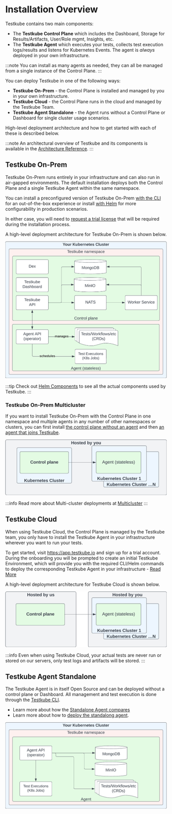 # Installation Overview

Testkube contains two main components:

- The **Testkube Control Plane** which includes the Dashboard, Storage for Results/Artifacts, User/Role mgmt, Insights, etc.
- The **Testkube Agent** which executes your tests, collects test execution logs/results and listens for Kubernetes Events. The agent is _always_ 
  deployed in your own infrastructure. 

:::note
You can install as many agents as needed, they can all be managed from a single instance of the Control Plane.
:::

You can deploy Testkube in one of the following ways:

- **Testkube On-Prem** - the Control Plane is installed and managed by you in your own infrastructure.
- **Testkube Cloud** - the Control Plane runs in the cloud and managed by the Testkube Team.
- **Testkube Agent Standalone** - the Agent runs without a Control Plane or Dashboard for single cluster usage scenarios.

High-level deployment architecture and how to get started with each of these is described below.

:::note
An architectural overview of Testkube and its components is available in the [Architecture Reference](../architecture).
:::

## Testkube On-Prem 

Testkube On-Prem runs entirely in your infrastructure and can also run in air-gapped environments.
The default installation deploys both the Control Plane and a single Testkube Agent within the same namespace.

You can install a preconfigured version of Testkube On-Prem [with the CLI][install-cli] for an out-of-the-box experience
or install [with Helm][install-helm] for more configurability in production scenarios.

In either case, you will need to [request a trial license](https://testkube.io/download) that will be required 
during the installation process.

A high-level deployment architecture for Testkube On-Prem is shown below.

![Deployment with single agent](../../img/architecture-default.jpeg)

:::tip
Check out [Helm Components](/articles/helm-components) to see all the actual components used by Testkube.
:::

### Testkube On-Prem Multicluster

If you want to install Testkube On-Prem with the Control Plane in one namespace and multiple agents in any number of 
other namespaces or clusters, you can first install [the control plane without an agent][deploy-minimal] and then [an agent that joins Testkube][deploy-agent].

![Deployment with federated agents](../../img/architecture-federated.jpeg)

:::info
Read more about Multi-cluster deployments at [Multicluster](/articles/install/multi-cluster)
:::

## Testkube Cloud

When using Testkube Cloud, the Control Plane is managed by the Testkube team, you only have to install the 
Testkube Agent in your infrastructure wherever you want to run your tests.

To get started, visit https://app.testkube.io and sign up for a trial account. During the onboarding you will be 
prompted to create an initial Testkube Environment, which will provide you with the required CLI/Helm commands to 
deploy the corresponding Testkube Agent in your infrastructure - [Read More](/testkube-pro/articles/environment-management#creating-a-new-environment)

A high-level deployment architecture for Testkube Cloud is shown below.

![Deployment with managed control plane](../../img/architecture-managed.jpeg)

:::info
Even when using Testkube Cloud, your actual tests are never run or stored on our servers, only test 
logs and artifacts will be stored.
:::

## Testkube Agent Standalone 

The Testkube Agent is in itself Open Source and can be deployed without a
control plane or Dashboard. All management and test execution is done through the [Testkube CLI](/articles/cli).

- Learn more about how the [Standalone Agent compares](/articles/open-source-or-pro)
- Learn more about how to [deploy the standalong agent][deploy-standalone].

![Deployment with standalone agent](../../img/architecture-standalone.jpeg)

[cloud]: https://app.testkube.io/
[install-cli]: /articles/install/install-with-cli
[install-helm]: /articles/install/install-with-helm
[deploy-standalone]: /articles/install/standalone-agent
[deploy-minimal]: /articles/install/multi-cluster#deploy-a-control-plane-without-an-agent
[deploy-agent]: /articles/install/multi-cluster#deploy-an-agent-that-will-join-testkube
[deploy-demo]: /articles/install/install-with-cli#deploy-an-on-prem-demo
[testkube-repo]: https://github.com/kubeshop/testkube

